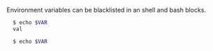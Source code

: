 Environment variables can be blacklisted in an shell and bash blocks.

```sh
  $ echo $VAR
  val
```

```sh unset-VAR
  $ echo $VAR
  
```
